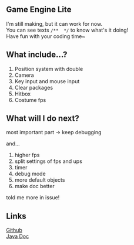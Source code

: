 ## Game Engine Lite
I'm still making, but it can work for now.  
You can see texts ```/**  */``` to know what's it doing!  
Have fun with your coding time~

## What include...?
1. Position system with double
2. Camera
3. Key input and mouse input
4. Clear packages
5. Hitbox
6. Costume fps

## What will I do next?
most important part -> keep debugging  

and...
1. higher fps
2. split settings of fps and ups
3. timer
4. debug mode
5. more default objects
6. make doc better

told me more in issue!

## Links
[Github](https://github.com/Iso-Legend-Ch/Game_Engine_Lite)  
[Java Doc](https://iso-legend-ch.github.io/Game_Engine_Lite/javaDoc/index.html)  